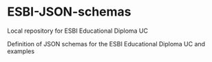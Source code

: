 # ESBI-JSON-schemas
Local repository for ESBI Educational Diploma UC


Definition of JSON schemas for the ESBI Educational Diploma UC and examples 
